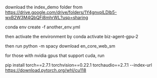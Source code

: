 download the index_demo folder from https://drive.google.com/drive/folders/1Y4gnvplLDlb5-wxB2W3M4QbQFi8mhrWL?usp=sharing

conda env create -f another_env.yml

then activate the environment by conda activate biz-agent-gpu-2

then run python -m spacy download en_core_web_sm

for those with nvidia gpus that support cuda, run

pip install torch==2.7.1 torchvision==0.22.1 torchaudio==2.7.1 --index-url https://download.pytorch.org/whl/cu118


